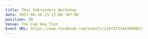 ```yaml
---
title: Thai Embroidery Workshop
date: 2017-06-30 23:13:00 +07:00
position: 20
Venue: Tho Cam Hoa Tien
Event URL: https://www.facebook.com/events/1197373340390602/
---
```


